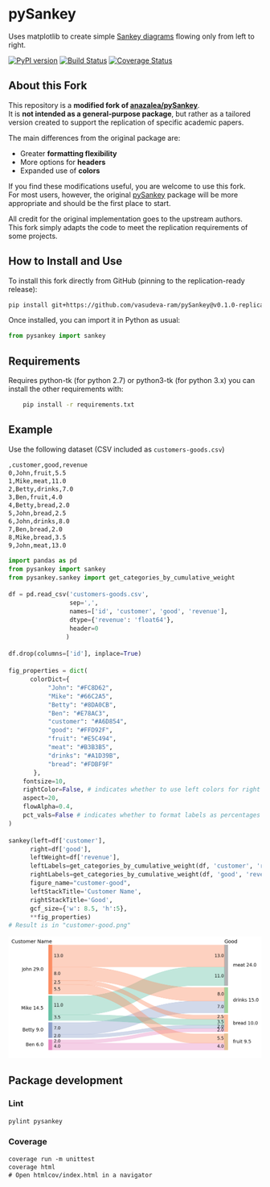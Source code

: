 # pySankey

Uses matplotlib to create simple <a href="https://en.wikipedia.org/wiki/Sankey_diagram">
Sankey diagrams</a> flowing only from left to right.

[![PyPI version](https://badge.fury.io/py/pySankey.svg)](https://badge.fury.io/py/pySankey)
[![Build Status](https://travis-ci.org/anazalea/pySankey.svg?branch=master)](https://travis-ci.org/anazalea/pySankey)
[![Coverage Status](https://coveralls.io/repos/github/anazalea/pySankey/badge.svg?branch=master)](https://coveralls.io/github/anazalea/pySankey?branch=master)

## About this Fork

This repository is a **modified fork of [anazalea/pySankey](https://github.com/anazalea/pySankey)**.  
It is **not intended as a general-purpose package**, but rather as a tailored version created to support the replication of specific academic papers.  

The main differences from the original package are:
- Greater **formatting flexibility**  
- More options for **headers**  
- Expanded use of **colors**  

If you find these modifications useful, you are welcome to use this fork.  
For most users, however, the original [pySankey](https://github.com/anazalea/pySankey) package will be more appropriate and should be the first place to start.  

All credit for the original implementation goes to the upstream authors.  
This fork simply adapts the code to meet the replication requirements of some projects.

## How to Install and Use

To install this fork directly from GitHub (pinning to the replication-ready release):

```bash
pip install git+https://github.com/vasudeva-ram/pySankey@v0.1.0-replication#egg=pysankey
```

Once installed, you can import it in Python as usual:

```python
from pysankey import sankey
```

## Requirements

Requires python-tk (for python 2.7) or python3-tk (for python 3.x) you can
install the other requirements with:

``` bash
    pip install -r requirements.txt
```

## Example
Use the following dataset (CSV included as `customers-goods.csv`)
```
,customer,good,revenue
0,John,fruit,5.5
1,Mike,meat,11.0
2,Betty,drinks,7.0
3,Ben,fruit,4.0
4,Betty,bread,2.0
5,John,bread,2.5
6,John,drinks,8.0
7,Ben,bread,2.0
8,Mike,bread,3.5
9,John,meat,13.0
```

```python
import pandas as pd
from pysankey import sankey
from pysankey.sankey import get_categories_by_cumulative_weight

df = pd.read_csv('customers-goods.csv', 
                 sep=',',
                 names=['id', 'customer', 'good', 'revenue'],
                 dtype={'revenue': 'float64'},
                 header=0
                )

df.drop(columns=['id'], inplace=True)

fig_properties = dict(
      colorDict={
           "John": "#FC8D62",
           "Mike": "#66C2A5",
           "Betty": "#8DA0CB",
           "Ben": "#E78AC3",
           "customer": "#A6D854",
           "good": "#FFD92F",
           "fruit": "#E5C494",
           "meat": "#B3B3B5",
           "drinks": "#A1D39B", 
           "bread": "#FDBF9F"
       },
    fontsize=10,
    rightColor=False, # indicates whether to use left colors for right side
    aspect=20,
    flowAlpha=0.4,
    pct_vals=False # indicates whether to format labels as percentages
)

sankey(left=df['customer'], 
      right=df['good'], 
      leftWeight=df['revenue'], 
      leftLabels=get_categories_by_cumulative_weight(df, 'customer', 'revenue'),
      rightLabels=get_categories_by_cumulative_weight(df, 'good', 'revenue'),
      figure_name="customer-good",
      leftStackTitle='Customer Name',
      rightStackTitle='Good',
      gcf_size={'w': 8.5, 'h':5},
      **fig_properties)
# Result is in "customer-good.png"
```

![Customer goods](pysankey/customer-good.png)

## Package development

### Lint

	pylint pysankey

### Coverage

	coverage run -m unittest
	coverage html
	# Open htmlcov/index.html in a navigator
